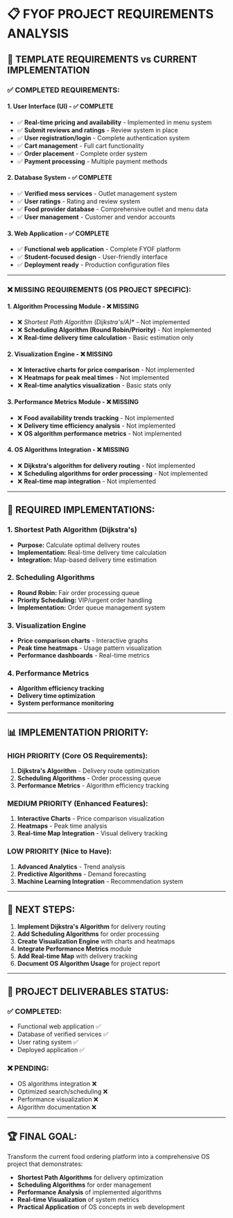 # 📋 **FYOF PROJECT REQUIREMENTS ANALYSIS**

## 🎯 **TEMPLATE REQUIREMENTS vs CURRENT IMPLEMENTATION**

### **✅ COMPLETED REQUIREMENTS:**

#### **1. User Interface (UI) - ✅ COMPLETE**
- ✅ **Real-time pricing and availability** - Implemented in menu system
- ✅ **Submit reviews and ratings** - Review system in place
- ✅ **User registration/login** - Complete authentication system
- ✅ **Cart management** - Full cart functionality
- ✅ **Order placement** - Complete order system
- ✅ **Payment processing** - Multiple payment methods

#### **2. Database System - ✅ COMPLETE**
- ✅ **Verified mess services** - Outlet management system
- ✅ **User ratings** - Rating and review system
- ✅ **Food provider database** - Comprehensive outlet and menu data
- ✅ **User management** - Customer and vendor accounts

#### **3. Web Application - ✅ COMPLETE**
- ✅ **Functional web application** - Complete FYOF platform
- ✅ **Student-focused design** - User-friendly interface
- ✅ **Deployment ready** - Production configuration files

---

### **❌ MISSING REQUIREMENTS (OS PROJECT SPECIFIC):**

#### **1. Algorithm Processing Module - ❌ MISSING**
- ❌ **Shortest Path Algorithm (Dijkstra's/A*)** - Not implemented
- ❌ **Scheduling Algorithm (Round Robin/Priority)** - Not implemented
- ❌ **Real-time delivery time calculation** - Basic estimation only

#### **2. Visualization Engine - ❌ MISSING**
- ❌ **Interactive charts for price comparison** - Not implemented
- ❌ **Heatmaps for peak meal times** - Not implemented
- ❌ **Real-time analytics visualization** - Basic stats only

#### **3. Performance Metrics Module - ❌ MISSING**
- ❌ **Food availability trends tracking** - Not implemented
- ❌ **Delivery time efficiency analysis** - Not implemented
- ❌ **OS algorithm performance metrics** - Not implemented

#### **4. OS Algorithms Integration - ❌ MISSING**
- ❌ **Dijkstra's algorithm for delivery routing** - Not implemented
- ❌ **Scheduling algorithms for order processing** - Not implemented
- ❌ **Real-time map integration** - Not implemented

---

## 🔧 **REQUIRED IMPLEMENTATIONS:**

### **1. Shortest Path Algorithm (Dijkstra's)**
- **Purpose:** Calculate optimal delivery routes
- **Implementation:** Real-time delivery time calculation
- **Integration:** Map-based delivery time estimation

### **2. Scheduling Algorithms**
- **Round Robin:** Fair order processing queue
- **Priority Scheduling:** VIP/urgent order handling
- **Implementation:** Order queue management system

### **3. Visualization Engine**
- **Price comparison charts** - Interactive graphs
- **Peak time heatmaps** - Usage pattern visualization
- **Performance dashboards** - Real-time metrics

### **4. Performance Metrics**
- **Algorithm efficiency tracking**
- **Delivery time optimization**
- **System performance monitoring**

---

## 📊 **IMPLEMENTATION PRIORITY:**

### **HIGH PRIORITY (Core OS Requirements):**
1. **Dijkstra's Algorithm** - Delivery route optimization
2. **Scheduling Algorithms** - Order processing queue
3. **Performance Metrics** - Algorithm efficiency tracking

### **MEDIUM PRIORITY (Enhanced Features):**
1. **Interactive Charts** - Price comparison visualization
2. **Heatmaps** - Peak time analysis
3. **Real-time Map Integration** - Visual delivery tracking

### **LOW PRIORITY (Nice to Have):**
1. **Advanced Analytics** - Trend analysis
2. **Predictive Algorithms** - Demand forecasting
3. **Machine Learning Integration** - Recommendation system

---

## 🎯 **NEXT STEPS:**

1. **Implement Dijkstra's Algorithm** for delivery routing
2. **Add Scheduling Algorithms** for order processing
3. **Create Visualization Engine** with charts and heatmaps
4. **Integrate Performance Metrics** module
5. **Add Real-time Map** with delivery tracking
6. **Document OS Algorithm Usage** for project report

---

## 📝 **PROJECT DELIVERABLES STATUS:**

### **✅ COMPLETED:**
- Functional web application ✅
- Database of verified services ✅
- User rating system ✅
- Deployed application ✅

### **❌ PENDING:**
- OS algorithms integration ❌
- Optimized search/scheduling ❌
- Performance visualization ❌
- Algorithm documentation ❌

---

## 🏆 **FINAL GOAL:**

Transform the current food ordering platform into a comprehensive OS project that demonstrates:
- **Shortest Path Algorithms** for delivery optimization
- **Scheduling Algorithms** for order management
- **Performance Analysis** of implemented algorithms
- **Real-time Visualization** of system metrics
- **Practical Application** of OS concepts in web development
